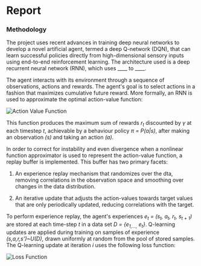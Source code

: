 [//]: # (Image References)

[image1]: https://user-images.githubusercontent.com/10624937/42135612-cbff24aa-7d12-11e8-9b6c-2b41e64b3bb0.gif "Trained Agent"
[image2]: https://lh3.googleusercontent.com/-a0Pu8tBE66A/W4TaVpHShPI/AAAAAAAAF6I/QNUld4w_-7AvXoN7J0TBkDb764qUwKcYACL0BGAs/w530-d-h42-n-rw/Screen%2BShot%2B2018-08-28%2Bat%2B1.07.44%2BAM.png "Action Value Function"
[image3]: https://lh3.googleusercontent.com/-OU0OBi7f0L4/W4TdiuPe4oI/AAAAAAAAF68/V9DJFw4fufERS5UfARVIFcRJNdkDogZigCL0BGAs/w530-d-h79-n-rw/Screen%2BShot%2B2018-08-28%2Bat%2B1.28.17%2BAM.png "Loss Function"

# Report

### Methodology

The project uses recent advances in training deep neural networks to
develop a novel artificial agent, termed a deep Q-network (DQN), that can
learn successful policies directly from high-dimensional sensory inputs
using end-to-end reinforcement learning. The architecture used is a deep recurrent
neural network (RNN), which uses ____ to ____.

The agent interacts with its environment through a sequence of observations, 
actions and rewards. The agent's goal is to select actions in a fashion that 
maximizes cumulative future reward. More formally, an RNN is used to
approximate the optimal action-value function:

![Action Value Function][image2]

This function produces the maximum sum of rewards *r<sub>t</sub>* discounted by *γ* at each timestep
*t*, achievable by a behaviour policy *π = P(a|s)*, after making an
observation *(s)* and taking an action *(a)*.

In order to correct for instability and even divergence when a nonlinear function approximator is used to represent the action-value function, a replay buffer is implemented. This buffer has two primary facets:

1. An experience replay mechanism that randomizes over the dta, removing correlations in the observation space and smoothing over changes in the data distribution.

2. An iterative update that adjusts the action-values towards target values that are only periodically updated, reducing correlations with the target.

To perform experience replay, the agent's experiences *e<sub>t</sub> = (s<sub>t</sub>, a<sub>t</sub>, r<sub>t</sub>, s<sub>t + 1</sub>)* are stored at each time-step *t* in a data set *D = {e<sub>1,...,</sub> e<sub>t</sub>}*. Q-learning updates are applied during training on samples of experience *(s,a,r,s')~U(D)*, drawn uniformly at random from the pool of stored samples. The Q-learning update at iteration *i* uses the following loss function:

![Loss Function][image3]


